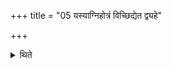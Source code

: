 +++
title = "05 यस्याग्निहोत्रं विच्छिद्येत द्व्यहे"

+++

<details><summary>थिते</summary>

5. One whose Agnihotra will be discontinued for two or three or four days should offer a sacrificial bread on eight potsherds to Agni Tantumat.
</details>
